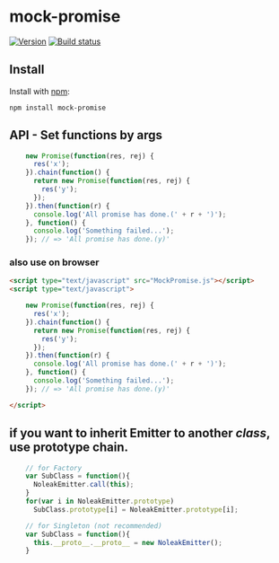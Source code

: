 # mock-promise
  
[![Version](https://badge.fury.io/js/mock-promise.png)](https://npmjs.org/package/mock-promise)
[![Build status](https://travis-ci.org/ystskm/mock-promise-js.png)](https://travis-ci.org/ystskm/mock-promise-js)  
  

## Install

Install with [npm](http://npmjs.org/):

    npm install mock-promise
    
## API - Set functions by args

```js
    new Promise(function(res, rej) {
      res('x');
    }).chain(function() {
      return new Promise(function(res, rej) {
        res('y');
      });
    }).then(function(r) {
      console.log('All promise has done.(' + r + ')');
    }, function() {
      console.log('Something failed...');
    }); // => 'All promise has done.(y)'
```

### also use on browser

```html
<script type="text/javascript" src="MockPromise.js"></script>
<script type="text/javascript">

    new Promise(function(res, rej) {
      res('x');
    }).chain(function() {
      return new Promise(function(res, rej) {
        res('y');
      });
    }).then(function(r) {
      console.log('All promise has done.(' + r + ')');
    }, function() {
      console.log('Something failed...');
    }); // => 'All promise has done.(y)'

</script>
```

## if you want to inherit Emitter to another *class*, use prototype chain.

```js
    // for Factory
    var SubClass = function(){
      NoleakEmitter.call(this);
    }
    for(var i in NoleakEmitter.prototype)
      SubClass.prototype[i] = NoleakEmitter.prototype[i];

    // for Singleton (not recommended)
    var SubClass = function(){
      this.__proto__.__proto__ = new NoleakEmitter();
    }
```
